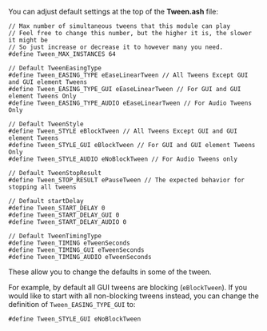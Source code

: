 You can adjust default settings at the top of the **Tween.ash** file:

    // Max number of simultaneous tweens that this module can play
    // Feel free to change this number, but the higher it is, the slower it might be
    // So just increase or decrease it to however many you need.
    #define Tween_MAX_INSTANCES 64

    // Default TweenEasingType
    #define Tween_EASING_TYPE eEaseLinearTween // All Tweens Except GUI and GUI element Tweens
    #define Tween_EASING_TYPE_GUI eEaseLinearTween // For GUI and GUI element Tweens Only
    #define Tween_EASING_TYPE_AUDIO eEaseLinearTween // For Audio Tweens Only

    // Default TweenStyle
    #define Tween_STYLE eBlockTween // All Tweens Except GUI and GUI element Tweens
    #define Tween_STYLE_GUI eBlockTween // For GUI and GUI element Tweens Only
    #define Tween_STYLE_AUDIO eNoBlockTween // For Audio Tweens only

    // Default TweenStopResult
    #define Tween_STOP_RESULT ePauseTween // The expected behavior for stopping all tweens

    // Default startDelay
    #define Tween_START_DELAY 0
    #define Tween_START_DELAY_GUI 0
    #define Tween_START_DELAY_AUDIO 0

    // Default TweenTimingType
    #define Tween_TIMING eTweenSeconds
    #define Tween_TIMING_GUI eTweenSeconds
    #define Tween_TIMING_AUDIO eTweenSeconds


These allow you to change the defaults in some of the tween.

For example, by default all GUI tweens are blocking (`eBlockTween`). If you would like to start with
all non-blocking tweens instead, you can change the definition of `Tween_EASING_TYPE_GUI` to:

    #define Tween_STYLE_GUI eNoBlockTween
